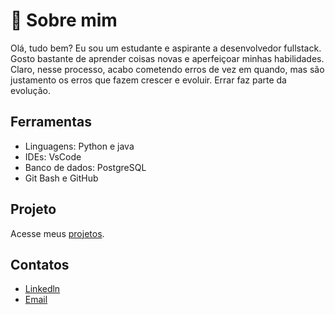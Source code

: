 # 🚀 Sobre mim
Olá, tudo bem? Eu sou um estudante e aspirante a desenvolvedor fullstack. Gosto bastante de aprender coisas novas e aperfeiçoar minhas habilidades. Claro, nesse processo, acabo cometendo erros de vez em quando, mas são justamento os erros que fazem crescer e evoluir. Errar faz parte da evolução.




## Ferramentas
- Linguagens:  Python e java
- IDEs: VsCode
- Banco de dados: PostgreSQL
- Git Bash e GitHub
## Projeto

Acesse meus [projetos](https://github.com/bispo-eugenio/Projetos/blob/main/README.md).


## Contatos

- [Linkedln](#www.linkedin.com/in/eugenio-bispo)
- [Email](https://mail.google.com/mail/u/0/#inbox?compose=GTvVlcSHvbKtcsKCMvqPrxTVftpZXZVDtxJQdlVQGMPJpWgGBJzVkMxXWKJVlXSjtJDFwdjmgsBjw)
